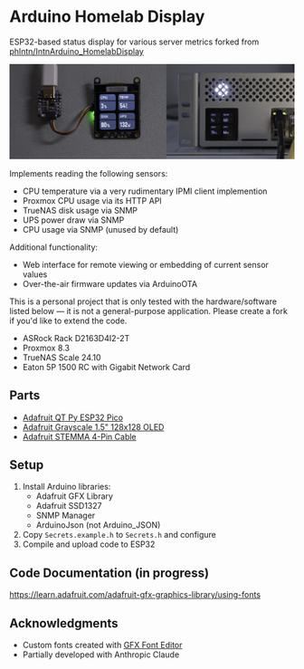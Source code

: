 # Arduino Homelab Display

ESP32-based status display for various server metrics forked from  [phlntn/IntnArduino_HomelabDisplay](https://github.com/phlntn/Arduino_HomelabDisplay)

![](banner.jpg)

Implements reading the following sensors:
- CPU temperature via a very rudimentary IPMI client implemention
- Proxmox CPU usage via its HTTP API
- TrueNAS disk usage via SNMP
- UPS power draw via SNMP
- CPU usage via SNMP (unused by default)

Additional functionality:
- Web interface for remote viewing or embedding of current sensor values
- Over-the-air firmware updates via ArduinoOTA

This is a personal project that is only tested with the hardware/software listed below — it is not a general-purpose application. Please create a fork if you'd like to extend the code.
- ASRock Rack D2163D4I2-2T
- Proxmox 8.3
- TrueNAS Scale 24.10
- Eaton 5P 1500 RC with Gigabit Network Card


## Parts

- [Adafruit QT Py ESP32 Pico](https://www.adafruit.com/product/5395)
- [Adafruit Grayscale 1.5" 128x128 OLED](https://www.adafruit.com/product/4741)
- [Adafruit STEMMA 4-Pin Cable](https://www.adafruit.com/product/4399)


## Setup

1. Install Arduino libraries:
   - Adafruit GFX Library
   - Adafruit SSD1327
   - SNMP Manager
   - ArduinoJson (not Arduino_JSON)
2. Copy `Secrets.example.h` to `Secrets.h` and configure
3. Compile and upload code to ESP32

## Code Documentation (in progress)
https://learn.adafruit.com/adafruit-gfx-graphics-library/using-fonts

## Acknowledgments

- Custom fonts created with [GFX Font Editor](https://github.com/ScottFerg56/GFXFontEditor)
- Partially developed with Anthropic Claude
